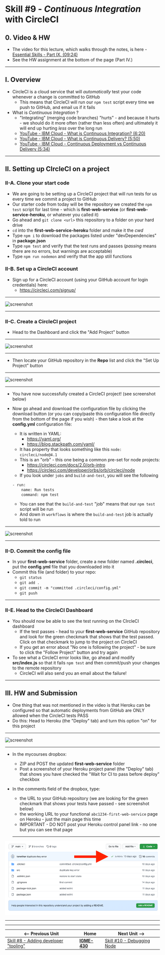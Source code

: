 # Skill #9 - *Continuous Integration* with CircleCI

## 0. Video & HW
- The video for this lecture, which walks through the notes, is here - [Essential Skills - Part IX. (09:24)](https://video.rit.edu/Watch/430-essential-skills-9)
- See the HW assignment at the bottom of the page (Part IV.)

<hr>

## I. Overview
- CircleCI is a cloud service that will *automatically* test your code whenever a change is committed to GitHub
  - This means that CircleCI will run our `npm test` script every time we push to GitHub, and email us if it fails
- What is *Continuous Integration* ?
  - "Integrating" (merging code branches) "hurts" - and because it hurts - we should do it more often (rather than less often) and ultimately it will end up hurting *less* over the long run
  - [YouTube - IBM Cloud - What is Continuous Integration? (6:20)](https://www.youtube.com/watch?v=1er2cjUq1UI)
  - [YouTube - IBM Cloud - What is Continuous Delivery? (5:50)](https://www.youtube.com/watch?v=2TTU5BB-k9U)
  - [YouTube - IBM Cloud - Continuous Deployment vs Continuous Delivery (5:34)](https://www.youtube.com/watch?v=LNLKZ4Rvk8w)

<hr>

## II. Setting up CIrcleCI on a project

### II-A. Clone your start code
- We are going to be setting up a CircleCI project that will run tests for us every time we commit a project to GitHub
- Our starter code from today will be the repository we created the `npm test` script for last time - which is **first-web-service** (or **first-web-service-heroku**, or whatever you called it)
- Go ahead and `git clone <url>` this repository to a folder on your hard drive
- `cd` into the **first-web-service-heroku** folder and make it the *cwd*
- Type `npm i` to download the packages listed under "devDependencies" in **package.json**
- Type `npm test` and verify that the test runs and passes (*passing* means there are no errors, but warnings are acceptable)
- Type `npm run nodemon` and verify that the app still functions

### II-B. Set up a CircleCI account

- Sign up for a CircleCI account (using your GitHub account for login credentials) here:
  - https://circleci.com/signup/

<hr>

![screenshot](_images/ss-33.png)

<hr>

### II-C. Create a CircleCI project

- Head to the Dashboard and click the "Add Project" button

<hr>

![screenshot](_images/ss-34.png)

<hr>

- Then locate your GitHub repository in the **Repo** list and click the "Set Up Project" button

<hr>

![screenshot](_images/ss-35.png)

<hr>

- You have now successfully created a CircleCI project! (see screenshot below)
- Now go ahead and download the configuration file by clicking the download button (or you can copy/paste this configuration file directly from the bottom of the page if you wish) - then take a look at the **config.yml** configuration file:
  - It is written in YAML:
    - https://yaml.org/
    - https://blog.stackpath.com/yaml/
  - It has property that looks something like this `node: circleci/node@4.1`
  - This is an "orb"  - this one being a common pre-set for node projects:
    - https://circleci.com/docs/2.0/orb-intro
    - https://circleci.com/developer/orbs/orb/circleci/node
  - If you look under `jobs` and `build-and-test`, you will see the following
  
  ```
  - run:
      name: Run tests
      command: npm test
  ```
  
  - You can see that the `build-and-test` "job" means that our `npm test` script will be run 
  - And down in `workflows` is where the `build-and-test` job is actually told to run

<hr>

![screenshot](_images/ss-36.png)

<hr>

### II-D. Commit the config file

- In your **first-web-service** folder, create a new folder named **.circleci**, put the **config.yml** file that you downloaded into it
- Commit this file (and folder) to your repo:
  - `git status`
  - `git add .`
  - `git commit -m "committed .circleci/config.yml"`
  - `git push`

<hr>

### II-E. Head to the CircleCI Dashboard

- You should now be able to see the test running on the CIrcleCI dashboard
  - If the test passes - head to your **first-web-service** GitHub repository and look for the green checkmark that shows that the test passed. Click on that checkmark to jump to the project on CircleCI
  - If you get an error about "No one is following the project" - be sure to click the "Follow Project" button and try again
- To see what a CircleCI error looks like, go ahead and modify **src/index.js** so that it fails `npm test` and then commit/push your changes to the remote repository
  - CircleCI will also send you an email about the failure!
 
<hr>

## III. HW and Submission

- One thing that was not mentioned in the video is that Heroku can be configured so that automatic deployments from GitHub are ONLY allowed when the CircleCI tests PASS
- Do this: Head to Heroku (the "Deploy" tab) and turn this option "on" for this project

<hr>

![screenshot](_images/ss-37.png)

<hr>


- In the mycourses dropbox:
  - ZIP and POST the updated **first-web-service** folder
  - Post a screenshot of your Heroku project panel (the "Deploy" tab) that shows you have checked the "Wait for CI to pass before deploy" checkbox
- In the comments field of the dropbox, type:
  - the URL to your GitHub repository (we are looking for the green checkmark that shows your tests have passed - see screenshot below)
  - the working URL to your functional `abc1234-first-web-service` page on Heroku - just the main page this time
  - IMPORTANT - DO NOT post your Heroku control panel link - no one but you can see that page
  
  <hr>

![screenshot](_images/ss-38.png)

<hr><hr>

| <-- Previous Unit | Home | Next Unit -->
| --- | --- | --- 
|   [Skill #8 - Adding developer "tooling"](8-add-developer-tooling.md) |  [**IGME-430**](../) | [Skill #10 - Debugging Node](10-debugging-node.md)
